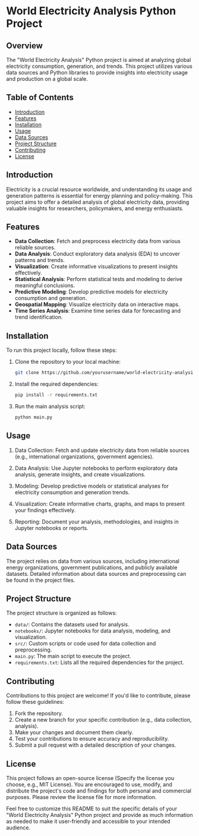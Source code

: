 # World Electricity Analysis Python Project

## Overview

The "World Electricity Analysis" Python project is aimed at analyzing global electricity consumption, generation, and trends. This project utilizes various data sources and Python libraries to provide insights into electricity usage and production on a global scale.

## Table of Contents

- [Introduction](#introduction)
- [Features](#features)
- [Installation](#installation)
- [Usage](#usage)
- [Data Sources](#data-sources)
- [Project Structure](#project-structure)
- [Contributing](#contributing)
- [License](#license)

## Introduction

Electricity is a crucial resource worldwide, and understanding its usage and generation patterns is essential for energy planning and policy-making. This project aims to offer a detailed analysis of global electricity data, providing valuable insights for researchers, policymakers, and energy enthusiasts.

## Features

- **Data Collection**: Fetch and preprocess electricity data from various reliable sources.
- **Data Analysis**: Conduct exploratory data analysis (EDA) to uncover patterns and trends.
- **Visualization**: Create informative visualizations to present insights effectively.
- **Statistical Analysis**: Perform statistical tests and modeling to derive meaningful conclusions.
- **Predictive Modeling**: Develop predictive models for electricity consumption and generation.
- **Geospatial Mapping**: Visualize electricity data on interactive maps.
- **Time Series Analysis**: Examine time series data for forecasting and trend identification.

## Installation

To run this project locally, follow these steps:

1. Clone the repository to your local machine:

   ```bash
   git clone https://github.com/yourusername/world-electricity-analysis.git
   ```

2. Install the required dependencies:

   ```bash
   pip install -r requirements.txt
   ```

3. Run the main analysis script:

   ```bash
   python main.py
   ```

## Usage

1. Data Collection: Fetch and update electricity data from reliable sources (e.g., international organizations, government agencies).

2. Data Analysis: Use Jupyter notebooks to perform exploratory data analysis, generate insights, and create visualizations.

3. Modeling: Develop predictive models or statistical analyses for electricity consumption and generation trends.

4. Visualization: Create informative charts, graphs, and maps to present your findings effectively.

5. Reporting: Document your analysis, methodologies, and insights in Jupyter notebooks or reports.

## Data Sources

The project relies on data from various sources, including international energy organizations, government publications, and publicly available datasets. Detailed information about data sources and preprocessing can be found in the project files.

## Project Structure

The project structure is organized as follows:

- `data/`: Contains the datasets used for analysis.
- `notebooks/`: Jupyter notebooks for data analysis, modeling, and visualization.
- `src/`: Custom scripts or code used for data collection and preprocessing.
- `main.py`: The main script to execute the project.
- `requirements.txt`: Lists all the required dependencies for the project.

## Contributing

Contributions to this project are welcome! If you'd like to contribute, please follow these guidelines:

1. Fork the repository.
2. Create a new branch for your specific contribution (e.g., data collection, analysis).
3. Make your changes and document them clearly.
4. Test your contributions to ensure accuracy and reproducibility.
5. Submit a pull request with a detailed description of your changes.

## License

This project follows an open-source license (Specify the license you choose, e.g., MIT License). You are encouraged to use, modify, and distribute the project's code and findings for both personal and commercial purposes. Please review the license file for more information.

Feel free to customize this README to suit the specific details of your "World Electricity Analysis" Python project and provide as much information as needed to make it user-friendly and accessible to your intended audience.
